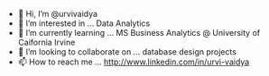 - 👋 Hi, I’m @urvivaidya
- 👀 I’m interested in ... Data Analytics
- 🌱 I’m currently learning ... MS Business Analytics @ University of Caifornia Irvine
- 💞️ I’m looking to collaborate on ... database design projects
- 📫 How to reach me ... http://www.linkedin.com/in/urvi-vaidya

<!---
urvivaidya/urvivaidya is a ✨ special ✨ repository because its `README.md` (this file) appears on your GitHub profile.
You can click the Preview link to take a look at your changes.
--->
